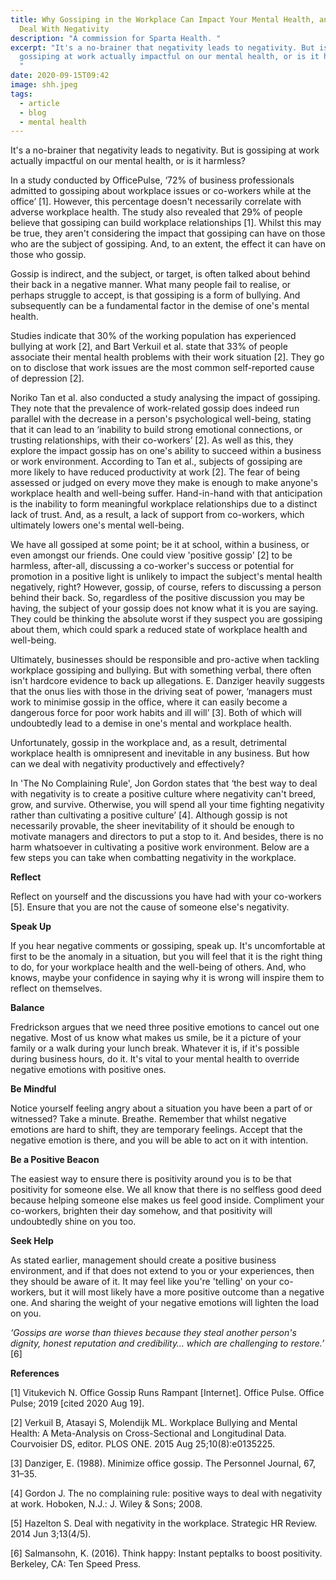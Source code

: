 ```yaml
---
title: Why Gossiping in the Workplace Can Impact Your Mental Health, and How to
  Deal With Negativity
description: "A commission for Sparta Health. "
excerpt: "It's a no-brainer that negativity leads to negativity. But is
  gossiping at work actually impactful on our mental health, or is it harmless?
  "
date: 2020-09-15T09:42
image: shh.jpeg
tags:
  - article
  - blog
  - mental health
---
```

It's a no-brainer that negativity leads to negativity. But is gossiping at work actually impactful on our mental health, or is it harmless?

In a study conducted by OfficePulse, ‘72% of business professionals admitted to gossiping about workplace issues or co-workers while at the office’ \[1]. However, this percentage doesn't necessarily correlate with adverse workplace health. The study also revealed that 29% of people believe that gossiping can build workplace relationships \[1]. Whilst this may be true, they aren't considering the impact that gossiping can have on those who are the subject of gossiping. And, to an extent, the effect it can have on those who gossip.

Gossip is indirect, and the subject, or target, is often talked about behind their back in a negative manner. What many people fail to realise, or perhaps struggle to accept, is that gossiping is a form of bullying. And subsequently can be a fundamental factor in the demise of one's mental health.

Studies indicate that 30% of the working population has experienced bullying at work \[2], and Bart Verkuil et al. state that 33% of people associate their mental health problems with their work situation \[2]. They go on to disclose that work issues are the most common self-reported cause of depression \[2].

Noriko Tan et al. also conducted a study analysing the impact of gossiping. They note that the prevalence of work-related gossip does indeed run parallel with the decrease in a person's psychological well-being, stating that it can lead to an ‘inability to build strong emotional connections, or trusting relationships, with their co-workers’ \[2]. As well as this, they explore the impact gossip has on one's ability to succeed within a business or work environment. According to Tan et al., subjects of gossiping are more likely to have reduced productivity at work \[2]. The fear of being assessed or judged on every move they make is enough to make anyone's workplace health and well-being suffer. Hand-in-hand with that anticipation is the inability to form meaningful workplace relationships due to a distinct lack of trust. And, as a result, a lack of support from co-workers, which ultimately lowers one's mental well-being.

We have all gossiped at some point; be it at school, within a business, or even amongst our friends. One could view 'positive gossip' \[2] to be harmless, after-all, discussing a co-worker's success or potential for promotion in a positive light is unlikely to impact the subject's mental health negatively, right? However, gossip, of course, refers to discussing a person behind their back. So, regardless of the positive discussion you may be having, the subject of your gossip does not know what it is you are saying. They could be thinking the absolute worst if they suspect you are gossiping about them, which could spark a reduced state of workplace health and well-being.

Ultimately, businesses should be responsible and pro-active when tackling workplace gossiping and bullying. But with something verbal, there often isn't hardcore evidence to back up allegations. E. Danziger heavily suggests that the onus lies with those in the driving seat of power, ‘managers must work to minimise gossip in the office, where it can easily become a dangerous force for poor work habits and ill will’ \[3]. Both of which will undoubtedly lead to a demise in one's mental and workplace health.

Unfortunately, gossip in the workplace and, as a result, detrimental workplace health is omnipresent and inevitable in any business. But how can we deal with negativity productively and effectively?

In 'The No Complaining Rule', Jon Gordon states that ‘the best way to deal with negativity is to create a positive culture where negativity can't breed, grow, and survive. Otherwise, you will spend all your time fighting negativity rather than cultivating a positive culture’ \[4]. Although gossip is not necessarily provable, the sheer inevitability of it should be enough to motivate managers and directors to put a stop to it. And besides, there is no harm whatsoever in cultivating a positive work environment. Below are a few steps you can take when combatting negativity in the workplace.

**Reflect**

Reflect on yourself and the discussions you have had with your co-workers \[5]. Ensure that you are not the cause of someone else's negativity.

**Speak Up**

If you hear negative comments or gossiping, speak up. It's uncomfortable at first to be the anomaly in a situation, but you will feel that it is the right thing to do, for your workplace health and the well-being of others. And, who knows, maybe your confidence in saying why it is wrong will inspire them to reflect on themselves.

**Balance**

Fredrickson argues that we need three positive emotions to cancel out one negative. Most of us know what makes us smile, be it a picture of your family or a walk during your lunch break. Whatever it is, if it's possible during business hours, do it. It's vital to your mental health to override negative emotions with positive ones.

**Be Mindful**

Notice yourself feeling angry about a situation you have been a part of or witnessed? Take a minute. Breathe. Remember that whilst negative emotions are hard to shift, they are temporary feelings. Accept that the negative emotion is there, and you will be able to act on it with intention.

**Be a Positive Beacon**

The easiest way to ensure there is positivity around you is to be that positivity for someone else. We all know that there is no selfless good deed because helping someone else makes us feel good inside. Compliment your co-workers, brighten their day somehow, and that positivity will undoubtedly shine on you too.

**Seek Help**

As stated earlier, management should create a positive business environment, and if that does not extend to you or your experiences, then they should be aware of it. It may feel like you're 'telling' on your co-workers, but it will most likely have a more positive outcome than a negative one. And sharing the weight of your negative emotions will lighten the load on you.

*‘Gossips are worse than thieves because they steal another person's dignity, honest reputation and credibility… which are challenging to restore.’* \[6]



**References** 

\[1] Vitukevich N. Office Gossip Runs Rampant \[Internet]. Office Pulse. Office Pulse; 2019 \[cited 2020 Aug 19]. 

\[2] Verkuil B, Atasayi S, Molendijk ML. Workplace Bullying and Mental Health: A Meta-Analysis on Cross-Sectional and Longitudinal Data. Courvoisier DS, editor. PLOS ONE. 2015 Aug 25;10(8):e0135225.

\[3] Danziger, E. (1988). Minimize office gossip. The Personnel Journal, 67, 31–35.

\[4] Gordon J. The no complaining rule: positive ways to deal with negativity at work. Hoboken, N.J.: J. Wiley & Sons; 2008.

\[5] Hazelton S. Deal with negativity in the workplace. Strategic HR Review. 2014 Jun 3;13(4/5).

\[6] Salmansohn, K. (2016). Think happy: Instant peptalks to boost positivity. Berkeley, CA: Ten Speed Press.
